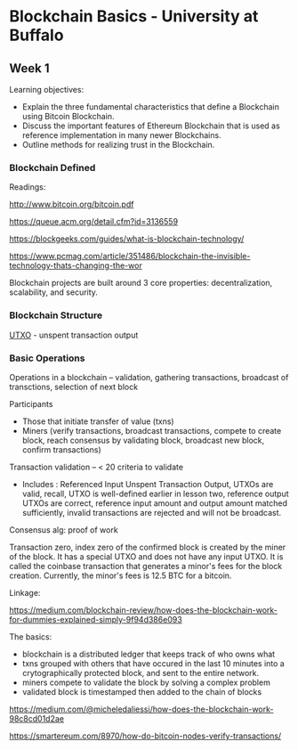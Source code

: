 # Blockchain Basics - University at Buffalo

## Week 1

Learning objectives:

* Explain the three fundamental characteristics that define a Blockchain using Bitcoin Blockchain.
* Discuss the important features of Ethereum Blockchain that is used as reference implementation in many newer Blockchains.
* Outline methods for realizing trust in the Blockchain.

### Blockchain Defined

Readings:

http://www.bitcoin.org/bitcoin.pdf

https://queue.acm.org/detail.cfm?id=3136559

https://blockgeeks.com/guides/what-is-blockchain-technology/

https://www.pcmag.com/article/351486/blockchain-the-invisible-technology-thats-changing-the-wor

 
Blockchain projects are built around 3 core properties: decentralization, scalability, and security.

### Blockchain Structure

[UTXO](https://smithandcrown.com/glossary/unspent-transaction-outputs-utxo/) - unspent transaction output


### Basic Operations

Operations in a blockchain – validation, gathering transactions, broadcast of transctions, selection of next block

Participants

* Those that initiate transfer of value (txns)
* Miners (verify transactions, broadcast transactions, compete to create block, reach consensus by validating block, broadcast new block, confirm transactions)

 

Transaction validation – < 20 criteria to validate

* Includes : Referenced Input Unspent Transaction Output, UTXOs are valid, recall, UTXO is well-defined earlier in lesson two, reference output UTXOs are correct, reference input amount and output amount matched sufficiently, invalid transactions are rejected and will not be broadcast.

Consensus alg: proof of work

Transaction zero, index zero of the confirmed block is created by the miner of the block. It has a special UTXO and does not have any input UTXO. It is called the coinbase transaction that generates a minor's fees for the block creation. Currently, the minor's fees is 12.5 BTC for a bitcoin.

Linkage:


https://medium.com/blockchain-review/how-does-the-blockchain-work-for-dummies-explained-simply-9f94d386e093

The basics:

* blockchain is a distributed ledger that keeps track of who owns what
* txns grouped with others that have occured in the last 10 minutes into a crytographically protected block, and sent to the entire network.
* miners compete to validate the block by solving a complex problem
* validated block is timestamped then added to the chain of blocks

https://medium.com/@micheledaliessi/how-does-the-blockchain-work-98c8cd01d2ae

https://smartereum.com/8970/how-do-bitcoin-nodes-verify-transactions/